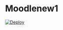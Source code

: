# Moodlenew1
[![Deploy](https://www.herokucdn.com/deploy/button.svg)](https://heroku.com/deploy?template=https://github.com/lolivai/newok)
